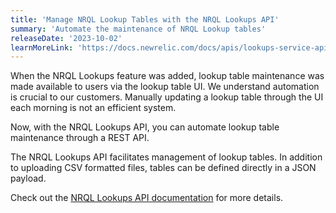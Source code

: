 ```yaml
---
title: 'Manage NRQL Lookup Tables with the NRQL Lookups API'
summary: 'Automate the maintenance of NRQL Lookup tables'
releaseDate: '2023-10-02'
learnMoreLink: 'https://docs.newrelic.com/docs/apis/lookups-service-api/lookups-service-api'
---
```


When the NRQL Lookups feature was added, lookup table maintenance was made available to users via the lookup table UI. We understand automation is crucial to our customers. Manually updating a lookup table through the UI each morning is not an efficient system.

Now, with the NRQL Lookups API, you can automate lookup table maintenance through a REST API.

The NRQL Lookups API facilitates management of lookup tables. In addition to uploading CSV formatted files, tables can be defined directly in a JSON payload.

Check out the [NRQL Lookups API documentation](https://docs.newrelic.com/docs/apis/lookups-service-api/lookups-service-api) for more details.
